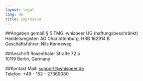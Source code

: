 ```yaml
---
layout: legal
lang: de
title: Impressum
---
```

##Angaben gemäß § 5 TMG:
whispeer UG (haftungsbeschränkt)<br>
Handelsregister: AG Charlottenburg, HRB 162914 B<br>
Geschäftsführer: Nils Kenneweg

##Anschrift
Rosenthaler Straße 72 a<br>
10119 Berlin, Germany

##Kontakt
Mail: support@whispeer.de<br>
Telefon: +49 - 152 - 27369080
